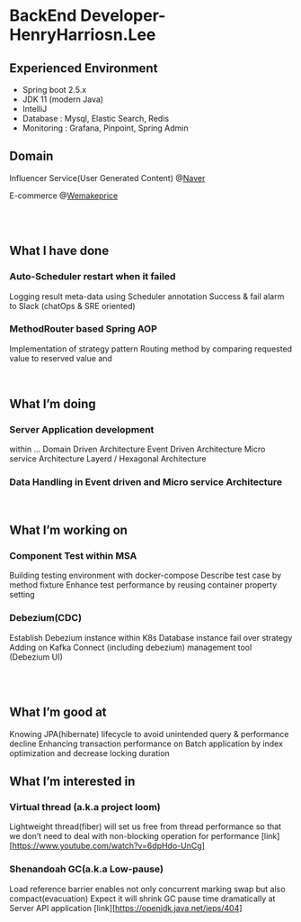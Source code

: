 # BackEnd Developer- HenryHarriosn.Lee 


## Experienced Environment
- Spring boot 2.5.x
- JDK 11 (modern Java)
- IntelliJ
- Database : Mysql, Elastic Search, Redis
- Monitoring : Grafana, Pinpoint, Spring Admin



## Domain
Influencer Service(User Generated Content) @[Naver](https://influencercenter.naver.com)

E-commerce @[Wemakeprice](https://wemakeprice.com)

<br><br>




## What I have done

### Auto-Scheduler restart when it failed
Logging result meta-data using Scheduler annotation 
Success & fail alarm to Slack (chatOps & SRE oriented)

### MethodRouter based Spring AOP
Implementation of strategy pattern 
Routing method by comparing requested value to reserved value and 

<br>

## What I’m doing

### Server Application development 
within ... 
Domain Driven Architecture
Event Driven Architecture
Micro service Architecture
Layerd / Hexagonal Architecture

### Data Handling in Event driven and Micro service Architecture

<br>


## What I’m working on

### Component Test within MSA
Building testing environment with docker-compose 
Describe test case by method fixture 
Enhance test performance by reusing container property setting 

### Debezium(CDC)
Establish Debezium instance within K8s
Database instance fail over strategy
Adding on Kafka Connect (including debezium) management tool (Debezium UI)


<br><br>



## What I’m good at

Knowing JPA(hibernate) lifecycle to avoid unintended query & performance decline
Enhancing transaction performance on Batch application by index optimization and decrease locking duration


## What I’m interested in

### Virtual thread (a.k.a project loom) 
Lightweight thread(fiber) will set us free from thread performance so that we don’t need to deal with non-blocking operation for performance
[link][https://www.youtube.com/watch?v=6dpHdo-UnCg]

### Shenandoah GC(a.k.a Low-pause)
Load reference barrier enables not only concurrent marking swap but also compact(evacuation) 
Expect it will shrink GC pause time dramatically at Server API application
[link][https://openjdk.java.net/jeps/404]




